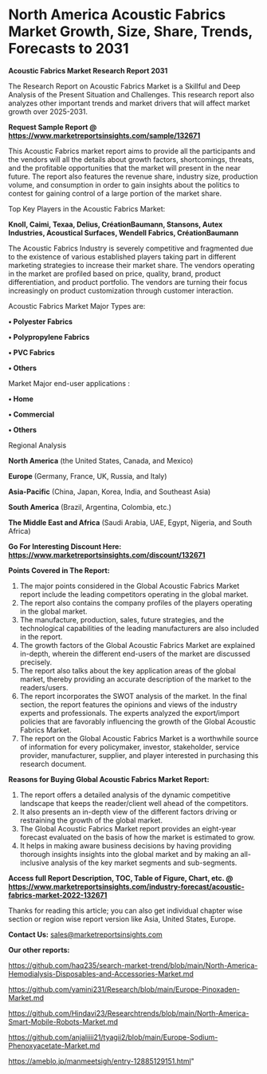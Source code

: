 # North America Acoustic Fabrics Market Growth, Size, Share, Trends, Forecasts to 2031

<strong>Acoustic Fabrics Market Research Report 2031</strong>

The Research Report on Acoustic Fabrics Market is a Skillful and Deep Analysis of the Present Situation and Challenges. This research report also analyzes other important trends and market drivers that will affect market growth over 2025-2031.

<strong>Request Sample Report @ <a href=https://www.marketreportsinsights.com/sample/132671>https://www.marketreportsinsights.com/sample/132671</a></strong>

This Acoustic Fabrics market report aims to provide all the participants and the vendors will all the details about growth factors, shortcomings, threats, and the profitable opportunities that the market will present in the near future. The report also features the revenue share, industry size, production volume, and consumption in order to gain insights about the politics to contest for gaining control of a large portion of the market share.

Top Key Players in the Acoustic Fabrics Market:

<strong>Knoll, Caimi, Texaa, Delius, CréationBaumann, Stansons, Autex Industries, Acoustical Surfaces, Wendell Fabrics, CréationBaumann</strong>

The Acoustic Fabrics Industry is severely competitive and fragmented due to the existence of various established players taking part in different marketing strategies to increase their market share. The vendors operating in the market are profiled based on price, quality, brand, product differentiation, and product portfolio. The vendors are turning their focus increasingly on product customization through customer interaction.

Acoustic Fabrics Market Major Types are:

<strong>• Polyester Fabrics

• Polypropylene Fabrics

• PVC Fabrics

• Others</strong>

Market Major end-user applications :

<strong>• Home

• Commercial

• Others</strong>

Regional Analysis

</u><strong><b>North America</b></strong> (the United States, Canada, and Mexico)

<strong><b>Europe </b></strong>(Germany, France, UK, Russia, and Italy)

<strong><b>Asia-Pacific</b></strong> (China, Japan, Korea, India, and Southeast Asia)

<strong><b>South America</b></strong> (Brazil, Argentina, Colombia, etc.)

<strong><b>The Middle East and Africa</b></strong> (Saudi Arabia, UAE, Egypt, Nigeria, and South Africa)

<strong>Go For Interesting Discount Here: <a href=https://www.marketreportsinsights.com/discount/132671>https://www.marketreportsinsights.com/discount/132671</a></strong>

<strong>Points Covered in The Report:</strong>
<ol>
  <li>The major points considered in the Global Acoustic Fabrics Market report include the leading competitors operating in the global market.</li>
  <li>The report also contains the company profiles of the players operating in the global market.</li>
  <li>The manufacture, production, sales, future strategies, and the technological capabilities of the leading manufacturers are also included in the report.</li>
  <li>The growth factors of the Global Acoustic Fabrics Market are explained in-depth, wherein the different end-users of the market are discussed precisely.</li>
  <li>The report also talks about the key application areas of the global market, thereby providing an accurate description of the market to the readers/users.</li>
  <li>The report incorporates the SWOT analysis of the market. In the final section, the report features the opinions and views of the industry experts and professionals. The experts analyzed the export/import policies that are favorably influencing the growth of the Global Acoustic Fabrics Market.</li>
  <li>The report on the Global Acoustic Fabrics Market is a worthwhile source of information for every policymaker, investor, stakeholder, service provider, manufacturer, supplier, and player interested in purchasing this research document.</li>
</ol>
<strong>Reasons for Buying Global Acoustic Fabrics Market Report:</strong>

<ol>
  <li>The report offers a detailed analysis of the dynamic competitive landscape that keeps the reader/client well ahead of the competitors.</li>
  <li>It also presents an in-depth view of the different factors driving or restraining the growth of the global market.</li>
  <li>The Global Acoustic Fabrics Market report provides an eight-year forecast evaluated on the basis of how the market is estimated to grow.</li>
  <li>It helps in making aware business decisions by having providing thorough insights insights into the global market and by making an all-inclusive analysis of the key market segments and sub-segments.</li>
</ol>
<strong>Access full Report Description, TOC, Table of Figure, Chart, etc. @ <a href=https://www.marketreportsinsights.com/industry-forecast/acoustic-fabrics-market-2022-132671>https://www.marketreportsinsights.com/industry-forecast/acoustic-fabrics-market-2022-132671</a></strong>


Thanks for reading this article; you can also get individual chapter wise section or region wise report version like Asia, United States, Europe.

<strong>Contact Us:</strong>
sales@marketreportsinsights.com

<strong>Our other reports:</strong>

<a href=https://github.com/haq235/search-market-trend/blob/main/North-America-Hemodialysis-Disposables-and-Accessories-Market.md>https://github.com/haq235/search-market-trend/blob/main/North-America-Hemodialysis-Disposables-and-Accessories-Market.md</a>

<a href=https://github.com/yamini231/Research/blob/main/Europe-Pinoxaden-Market.md>https://github.com/yamini231/Research/blob/main/Europe-Pinoxaden-Market.md</a>

<a href=https://github.com/Hindavi23/Researchtrends/blob/main/North-America-Smart-Mobile-Robots-Market.md>https://github.com/Hindavi23/Researchtrends/blob/main/North-America-Smart-Mobile-Robots-Market.md</a>

<a href=https://github.com/anjaliiii21/tyagii2/blob/main/Europe-Sodium-Phenoxyacetate-Market.md>https://github.com/anjaliiii21/tyagii2/blob/main/Europe-Sodium-Phenoxyacetate-Market.md</a>

<a href=https://ameblo.jp/manmeetsigh/entry-12885129151.html>https://ameblo.jp/manmeetsigh/entry-12885129151.html</a>"
